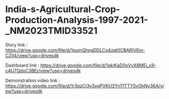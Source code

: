 # India-s-Agricultural-Crop-Production-Analysis-1997-2021-_NM2023TMID33521

Story link : https://drive.google.com/file/d/1qumQhegDDLCo4zat0CBARIVEm-CZII4/view?usp=drivesdk

Dashboard link : https://drive.google.com/file/d/1qkiKaD0xVvX8MEj_x9-c4U7QdoC3BEr/view?usp=drivesdk

Demonstration video link : https://drive.google.com/file/d/1r3qzCj3y3sgPVKU3YnTfTTY5vGhNy36A/view?usp=drivesdk
